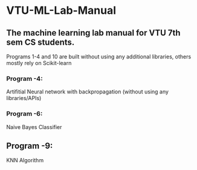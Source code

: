 # VTU-ML-Lab-Manual

## The machine learning lab manual for VTU 7th sem CS students.
Programs 1-4 and 10 are built without using any additional libraries, others mostly rely on Scikit-learn
### Program -4:
Artifitial Neural network with backpropagation (without using any libraries/APIs)

### Program -6:
Naive Bayes Classifier

## Program -9:
KNN Algorithm
